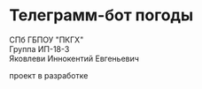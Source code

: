 # Телеграмм-бот погоды
СПб ГБПОУ "ПКГХ"  
Группа ИП-18-3  
Яковлеви Иннокентий Евгеньевич  

проект в разработке  